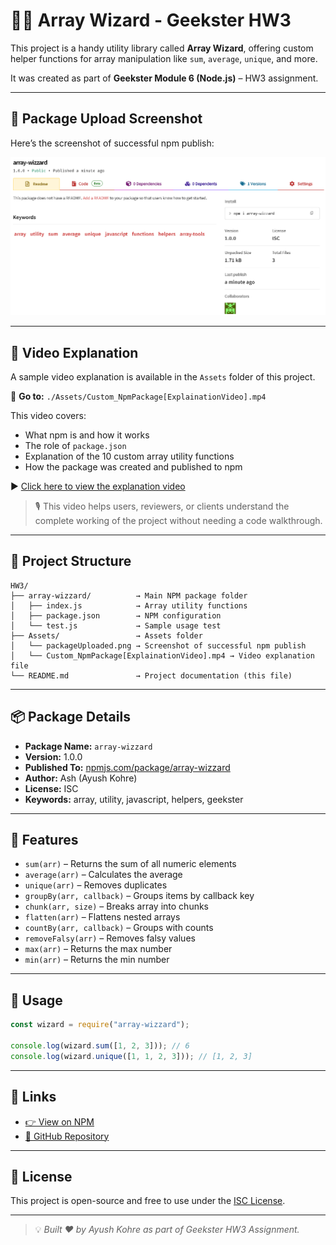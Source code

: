# 🧙‍♂️ Array Wizard - Geekster HW3

This project is a handy utility library called **Array Wizard**, offering custom helper functions for array manipulation like `sum`, `average`, `unique`, and more.

It was created as part of **Geekster Module 6 (Node.js)** – HW3 assignment.

---

## 📸 Package Upload Screenshot

Here’s the screenshot of successful npm publish:

![NPM Upload Screenshot](./Assets/packageUploaded.png)

---

## 🎥 Video Explanation

A sample video explanation is available in the `Assets` folder of this project.

📁 **Go to:** `./Assets/Custom_NpmPackage[ExplainationVideo].mp4`

This video covers:
- What npm is and how it works
- The role of `package.json`
- Explanation of the 10 custom array utility functions
- How the package was created and published to npm

▶️ [Click here to view the explanation video](https://github.com/Ash-dot-coder/Geekster_Task/blob/main/Module_6/Node-JS/HomeWork/HW3/Assets/Custom_NpmPackage%5BExplainationVideo%5D.mp4)

> 🎙️ This video helps users, reviewers, or clients understand the complete working of the project without needing a code walkthrough.


---

## 📁 Project Structure

```
HW3/
├── array-wizzard/          → Main NPM package folder
│   ├── index.js            → Array utility functions
│   ├── package.json        → NPM configuration
│   └── test.js             → Sample usage test
├── Assets/                 → Assets folder
│   └── packageUploaded.png → Screenshot of successful npm publish
│   └── Custom_NpmPackage[ExplainationVideo].mp4 → Video explanation file
└── README.md               → Project documentation (this file)
```

---

## 📦 Package Details

* **Package Name:** `array-wizzard`
* **Version:** 1.0.0
* **Published To:** [npmjs.com/package/array-wizzard](https://www.npmjs.com/package/array-wizzard)
* **Author:** Ash (Ayush Kohre)
* **License:** ISC
* **Keywords:** array, utility, javascript, helpers, geekster

---

## 🚀 Features

* `sum(arr)` – Returns the sum of all numeric elements
* `average(arr)` – Calculates the average
* `unique(arr)` – Removes duplicates
* `groupBy(arr, callback)` – Groups items by callback key
* `chunk(arr, size)` – Breaks array into chunks
* `flatten(arr)` – Flattens nested arrays
* `countBy(arr, callback)` – Groups with counts
* `removeFalsy(arr)` – Removes falsy values
* `max(arr)` – Returns the max number
* `min(arr)` – Returns the min number

---

## 🧪 Usage

```js
const wizard = require("array-wizzard");

console.log(wizard.sum([1, 2, 3])); // 6
console.log(wizard.unique([1, 1, 2, 3])); // [1, 2, 3]
```

---

## 🔗 Links

* [👉 View on NPM](https://www.npmjs.com/package/array-wizzard)
* [📁 GitHub Repository](https://github.com/Ash-dot-coder/Geekster_Task/tree/main/Module_6/Node-JS/HomeWork/HW3/array-wizzard)

---

## 📌 License

This project is open-source and free to use under the [ISC License](https://opensource.org/license/isc-license-txt).

---

> 💡 *Built ❤️ by Ayush Kohre as part of Geekster HW3 Assignment.*
